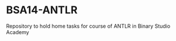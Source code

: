 BSA14-ANTLR
===========

Repository to hold home tasks for course of ANTLR in Binary Studio Academy
